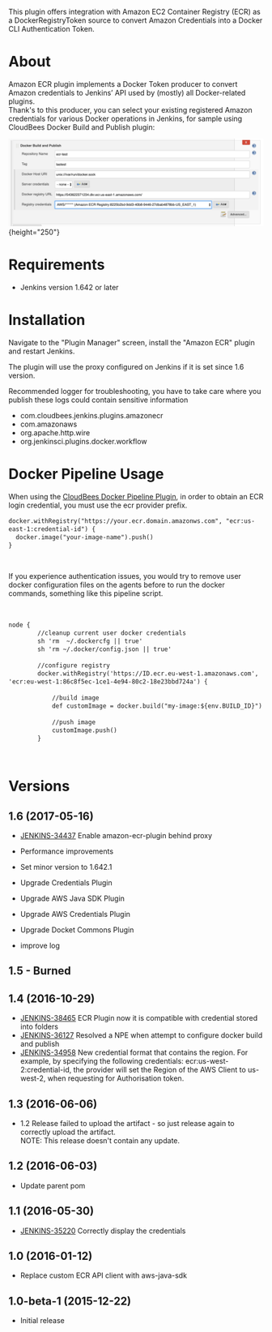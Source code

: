 
This plugin offers integration with Amazon EC2 Container Registry (ECR)
as a DockerRegistryToken source to convert Amazon Credentials into a
Docker CLI Authentication Token.

# About

Amazon ECR plugin implements a Docker Token producer to convert Amazon
credentials to Jenkins’ API used by (mostly) all Docker-related
plugins.  
Thank's to this producer, you can select your existing registered Amazon
credentials for various Docker operations in Jenkins, for sample using
CloudBees Docker Build and Publish plugin:

![](docs/images/Screen_Shot_2017-06-15_at_12.00.55.png){height="250"}

# Requirements

-   Jenkins version 1.642 or later

# Installation

Navigate to the "Plugin Manager" screen, install the "Amazon ECR" plugin
and restart Jenkins.

The plugin will use the proxy configured on Jenkins if it is set since
1.6 version.

Recommended logger for troubleshooting, you have to take care where you
publish these logs could contain sensitive information

-   com.cloudbees.jenkins.plugins.amazonecr
-   com.amazonaws
-   org.apache.http.wire
-   org.jenkinsci.plugins.docker.workflow

# Docker Pipeline Usage

When using the [CloudBees Docker Pipeline
Plugin](https://wiki.jenkins-ci.org/display/JENKINS/CloudBees+Docker+Pipeline+Plugin),
in order to obtain an ECR login credential, you must use the ecr
provider prefix.

``` syntaxhighlighter-pre
docker.withRegistry("https://your.ecr.domain.amazonws.com", "ecr:us-east-1:credential-id") {
  docker.image("your-image-name").push()
}
```

 

If you experience authentication issues, you would try to remove user
docker configuration files on the agents before to run the docker
commands, something like this pipeline script.

 

``` syntaxhighlighter-pre
node {
        //cleanup current user docker credentials
        sh 'rm  ~/.dockercfg || true'
        sh 'rm ~/.docker/config.json || true'
        
        //configure registry
        docker.withRegistry('https://ID.ecr.eu-west-1.amazonaws.com', 'ecr:eu-west-1:86c8f5ec-1ce1-4e94-80c2-18e23bbd724a') {
          
            //build image
            def customImage = docker.build("my-image:${env.BUILD_ID}")
            
            //push image
            customImage.push()
        }
```

 

#  Versions

## 1.6 (2017-05-16)

-   [JENKINS-34437](https://issues.jenkins-ci.org/browse/JENKINS-34437) Enable
    amazon-ecr-plugin behind proxy
-   Performance improvements
-   Set minor version to 1.642.1
-   Upgrade Credentials Plugin
-   Upgrade AWS Java SDK Plugin

-   Upgrade AWS Credentials Plugin

-   Upgrade Docket Commons Plugin

-   improve log

## 1.5 - Burned

## 1.4 (2016-10-29)

-   [JENKINS-38465](https://issues.jenkins-ci.org/browse/JENKINS-38465) ECR
    Plugin now it is compatible with credential stored into folders
-   [JENKINS-36127](https://issues.jenkins-ci.org/browse/JENKINS-36127) Resolved
    a NPE when attempt to configure docker build and publish
-   [JENKINS-34958](https://issues.jenkins-ci.org/browse/JENKINS-34958) New
    credential format that contains the region. For example, by
    specifying the following credentials: ecr:us-west-2:credential-id,
    the provider will set the Region of the AWS Client to us-west-2,
    when requesting for Authorisation token.

## 1.3 (2016-06-06)

-   1.2 Release failed to upload the artifact - so just release again to
    correctly upload the artifact.  
    NOTE: This release doesn't contain any update.

## 1.2 (2016-06-03)

-   Update parent pom

## 1.1 (2016-05-30)

-   [JENKINS-35220](https://wiki.jenkins.io/display/JENKINS/Amazon+ECR#)
    Correctly display the credentials

## 1.0 (2016-01-12)

-   Replace custom ECR API client with aws-java-sdk

## 1.0-beta-1 (2015-12-22)

-   Initial release

